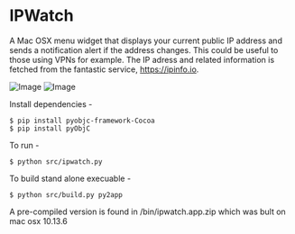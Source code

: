 # IPWatch

A Mac OSX menu widget that displays your current public IP address and sends a notification alert if the address changes.
This could be useful to those using VPNs for example. The IP adress and related information is fetched from the fantastic service, https://ipinfo.io.

![Image](https://github.com/packetflare/ipwatch/blob/870b9e9eabe76cae25ca95a6ee76c01325cc4974/images/one.png)
![Image](https://github.com/packetflare/ipwatch/blob/870b9e9eabe76cae25ca95a6ee76c01325cc4974/images/two.png)

Install dependencies -
```
$ pip install pyobjc-framework-Cocoa
$ pip install pyObjC

```
To run -
```
$ python src/ipwatch.py
```

To build stand alone execuable -
```
$ python src/build.py py2app
```

A pre-compiled version is found in /bin/ipwatch.app.zip which was bult on mac osx 10.13.6

